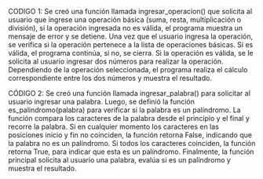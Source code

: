 CODIGO 1: Se creó una función llamada ingresar_operacion() que solicita al usuario que ingrese una operación básica (suma, resta, multiplicación o división), si la operación ingresada no es válida, el programa muestra un mensaje de error y se detiene. Una vez que el usuario ingresa la operación, se verifica si la operación pertenece a la lista de operaciones básicas. Si es válida, el programa continúa, si no, se cierra. Si la operación es válida, se le solicita al usuario ingresar dos números para realizar la operación. Dependiendo de la operación seleccionada, el programa realiza el cálculo correspondiente entre los dos números y muestra el resultado.

CÓDIGO 2: Se creó una función llamada ingresar_palabra() para solicitar al usuario ingresar una palabra. Luego, se definió la función es_palindromo(palabra) para verificar si la palabra es un palíndromo. La función compara los caracteres de la palabra desde el principio y el final y recorre la palabra. Si en cualquier momento los caracteres en las posiciones inicio y fin no coinciden, la función retorna False, indicando que la palabra no es un palíndromo. Si todos los caracteres coinciden, la función retorna True, para indicar que esta es un palíndromo. Finalmente, la función principal solicita al usuario una palabra, evalúa si es un palíndromo y muestra el resultado.
